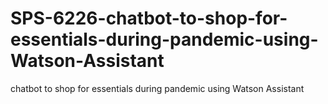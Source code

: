 # SPS-6226-chatbot-to-shop-for-essentials-during-pandemic-using-Watson-Assistant
chatbot to shop for essentials during pandemic using Watson Assistant
